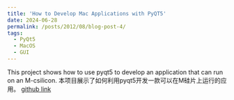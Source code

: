 ```yaml
---
title: 'How to Develop Mac Applications with PyQT5'
date: 2024-06-28
permalink: /posts/2012/08/blog-post-4/
tags:
  - PyQt5
  - MacOS
  - GUI
---
```

This project shows how to use pyqt5 to develop an application that can run on an M-csilicon.
本项目展示了如何利用pyqt5开发一款可以在M硅片上运行的应用。
[github link](https://github.com/yingchaoAo/Mac-app)
